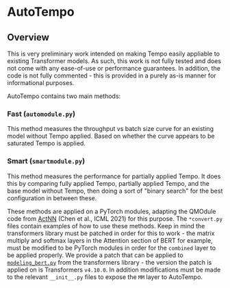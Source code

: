 # AutoTempo

## Overview

This is very preliminary work intended on making Tempo easily appliable to existing Transformer models.
As such, this work is not fully tested and does not come with any ease-of-use or performance guarantees. 
In addition, the code is not fully commented - this is provided in a purely as-is manner for informational
purposes.

AutoTempo contains two main methods:

### Fast (`automodule.py`)
This method measures the throughput vs batch size curve for an existing model without Tempo applied.
Based on whether the curve appears to be saturated Tempo is applied.

### Smart (`smartmodule.py`)
This method measures the performance for partially applied Tempo. It does this by comparing fully applied Tempo, 
partially applied Tempo, and the base model without Tempo, then doing a sort of "binary search" for the best configuration
in between these.

These methods are applied on a PyTorch modules, adapting the QMOdule code from [ActNN](https://github.com/ucbrise/actnn)
(Chen et al., ICML 2021) for this purpose. The `*convert.py` files contain examples
of how to use these methods. Keep in mind the transformers library must be patched in order for this to work - the matrix
multiply and softmax layers in the Attention section of BERT for example, must be modified to be PyTorch modules in order
for the `combined` layer to be applied properly. We provide a patch that can be applied to 
[`modeling_bert.py`](https://github.com/huggingface/transformers/blob/bd9d51263a92a5d109811af0d72469f6f8f74aba/src/transformers/models/bert/modeling_bert.py)
from the transformers library - the version the patch is applied on is Transformers `v4.10.0`. In addition modifications
must be made to the relevant `__init__.py` files to expose the `MM` layer to AutoTempo.
